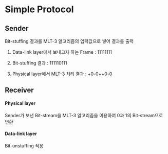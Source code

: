 # Simple Protocol

## Sender 

Bit-stuffing 결과를 MLT-3 알고리즘의 입력값으로 넣어 결과를 출력

1) Data-link layer에서 보내고자 하는 Frame : 11111111

2) Bit-stuffing 결과 : 111110111

3) Physical layer에서 MLT-3 처리 결과 : +0-0++0-0

## Receiver 

#### Physical layer

Sender가 보낸 Bit-stream을 MLT-3 알고리즘을 이용하여 0과 1의 Bit-stream으로 변환

#### Data-link layer

Bit-unstuffing 적용
